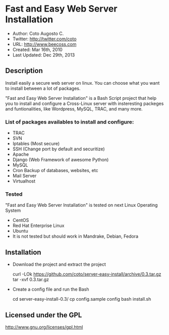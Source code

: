 # Fast and Easy Web Server Installation
 
- Author: Coto Augosto C.
- Twitter: http://twitter.com/coto
- URL: http://www.beecoss.com
- Created: Mar 16th, 2010
- Last Updated: Dec 29th, 2013

## Description
Install easily a secure web server on linux. You can choose what you want to install between a lot of packages.

"Fast and Easy Web Server Installation" is a Bash Script project that help you to install and configure a Cross-Linux server with insteresting packeges and funtionalities, like Wordpress, MySQL, TRAC, and many more.

### List of packages availables to install and configure:

 * TRAC
 * SVN
 * Iptables (Most secure)
 * SSH (Change port by default and securitize)
 * Apache
 * Django (Web Framework of awesome Python)
 * MySQL
 * Cron Backup of databases, websites, etc
 * Mail Server
 * Virtualhost

### Tested
"Fast and Easy Web Server Installation" is tested on next Linux Operating System
 
 * CentOS
 * Red Hat Enterprise Linux 
 * Ubuntu
 * It is not tested but should work in Mandrake, Debian, Fedora

## Installation

 * Download the project and extract the project


    curl -LOk https://github.com/coto/server-easy-install/archive/0.3.tar.gz
    tar -xvf 0.3.tar.gz
    
 * Create a config file and run the Bash


    cd server-easy-install-0.3/
    cp config.sample config
    bash install.sh


## Licensed under the GPL
http://www.gnu.org/licenses/gpl.html
 	
